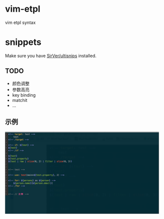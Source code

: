 # vim-etpl

vim etpl syntax

# snippets

Make sure you have [SirVer/ultisnips](https://github.com/SirVer/ultisnips) installed.

## TODO

* 颜色调整
* 参数高亮
* key binding
* matchit
* ...

## 示例

![](./screenshots/1.png)
